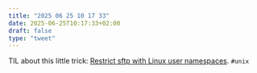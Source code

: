 ```yaml
---
title: "2025 06 25 10 17 33"
date: 2025-06-25T10:17:33+02:00
draft: false
type: "tweet"
---
```

TIL about this little trick: [Restrict sftp with Linux user namespaces](https://dgl.cx/2024/10/restricted-sftp-with-userns). `#unix`
